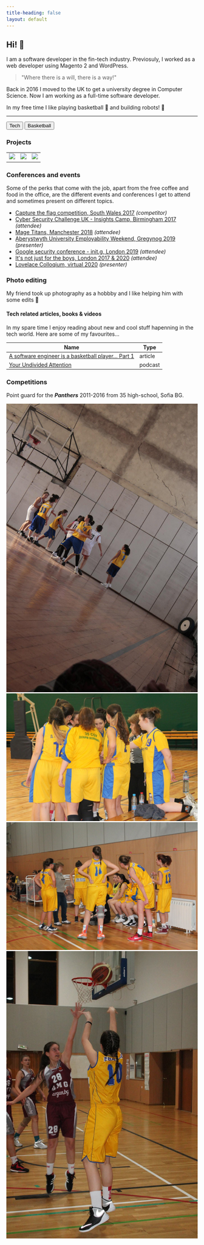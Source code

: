 ```yaml
---
title-heading: false
layout: default
---
```


<script src="https://code.jquery.com/jquery-3.2.1.min.js"></script>
<script type="text/javascript" src="assets/results.json"></script>

<link rel="stylesheet" type="text/css" href="https://cdn.datatables.net/1.10.23/css/jquery.dataTables.css">
<script type="text/javascript" charset="utf8" src="https://cdn.datatables.net/1.10.23/js/jquery.dataTables.js"></script>

<link rel="stylesheet" href="assets/css/magnific-popup.css">
<script src="assets/js/magnific-popup.js"></script>

<link rel="stylesheet" type="text/css" href="//cdn.jsdelivr.net/npm/slick-carousel@1.8.1/slick/slick.css"/>
<script type="text/javascript" src="//cdn.jsdelivr.net/npm/slick-carousel@1.8.1/slick/slick.min.js"></script>

<script src='assets/js/json.js'></script>

## Hi! 👋

I am a software developer in the fin-tech industry. Previosuly, I worked as a web developer using Magento 2 and WordPress.

> "Where there is a will, there is a way!"

Back in 2016 I moved to the UK to get a university degree in Computer Science. Now I am working as a full-time software developer.

In my free time I like playing basketball 🏀  and building robots!  🤖

* * *

<div class="tab">
    <button class="tablinks active" onclick="openPart(event, 'Tech')">Tech</button>
    <button class="tablinks" onclick="openPart(event, 'Basketball')">Basketball</button>
</div>

<!-- Tab content -->
<div id="Tech" class="tabcontent">
    <h3> Projects </h3>
    <table>
        <tr class='multiple-items'>
            <td><a href='https://www.ashleyperrin.co.uk'><img src='https://joanatrashlieva.github.io/assets/work/ashleyperrin.co.uk.png'/></a></td>
            <td><a href='https://www.ape-ltd.co.uk'><img src='https://joanatrashlieva.github.io/assets/work/ape-ltd.co.uk.png'/></a></td>
            <td><a href='https://github.com/JoanaTrashlieva/robot-car'><img src='https://joanatrashlieva.github.io/assets/work/arduino-car.jpg'/></a></td>
        </tr>
    </table>
    <h3> Conferences and events </h3>
    <p> Some of the perks that come with the job, apart from the free coffee and food in the office, are the different events and conferences I get to attend and sometimes present on different topics. </p>
    <ul>
        <li><a href='https://www.facebook.com/events/241612012910533/'>Capture the flag competition, South Wales 2017</a><i> (competitor)</i></li>
        <li><a href='https://www.facebook.com/events/1553254768040973/'>Cyber Security Challenge UK - Insights Camp, Birmingham 2017</a><i> (attendee)</i></li>
        <li><a href='http://uk.magetitans.com/'>Mage Titans, Manchester 2018</a><i> (attendee)</i></li>
        <li><a href='https://www.aber.ac.uk/~dcswww/Dept/Teaching/Industrial_Placement/IY/Gregynog.html'>Aberystwyth University Employability Weekend, Gregynog 2019</a><i> (presenter)</i></li>
        <li><a href='https://joeraut.com/posts/init.g/'>Google security conference - init.g, London 2019</a><i> (attendee)</i></li>
        <li><a href='https://targetjobs.co.uk/events/its-not-just-for-the-boys'>It's not just for the boys, London 2017 & 2020</a><i> (attendee)</i></li>
        <li><a href='https://bcswomenlovelace.bcs.org/?page_id=286'>Lovelace Colloqium, virtual 2020</a><i> (presenter)</i></li>
    </ul>
    <h3> Photo editing </h3>
    <p>My friend took up photography as a hobbby and I like helping him with some edits  👀  </p>
    <div class='instagram-carousel'></div>
    <h4> Tech related articles, books & videos </h4>
    <p> In my spare time I enjoy reading about new and cool stuff hapenning in the tech world. Here are some of my favourites... </p>
    <!-- article, book & video -->
    <div class='sources'>
        <table id="articles" class="display" >
            <thead>
                <tr>
                    <th>Name</th>
                    <th>Type</th>
                </tr>
            </thead>
            <tbody>
                <tr>
                    <td><a href="https://medium.com/@pkontogiannis/software-engineers-playing-basketball-fa50e460a800">A software engineer is a basketball player… Part 1</a></td>
                    <td>article</td>
                </tr>
                <tr>
                    <td><a href="https://www.humanetech.com/podcast">Your Undivided Attention</a></td>
                    <td>podcast</td>
                </tr>
            </tbody>
        </table>
    </div>
</div>

<div id="Basketball" class="tabcontent">
    <h3>Competitions</h3>
    <p>Point guard for the <b><i>Panthers</i></b> 2011-2016 from 35 high-school, Sofia BG.</p>
    <div class='bball-photos'>
        <a href="assets/bball/bball1.jpeg" class="image-link"><img src='assets/bball/bball1.jpeg' /></a>
        <a href="assets/bball/bball2.jpeg" class="image-link"><img src='assets/bball/bball2.jpeg' /></a>
        <a href="assets/bball/bball3.jpeg" class="image-link"><img src='assets/bball/bball3.jpeg' /></a>
        <a href="assets/bball/bball4.jpeg" class="image-link"><img src='assets/bball/bball4.jpeg' /></a>
    </div>
</div>

